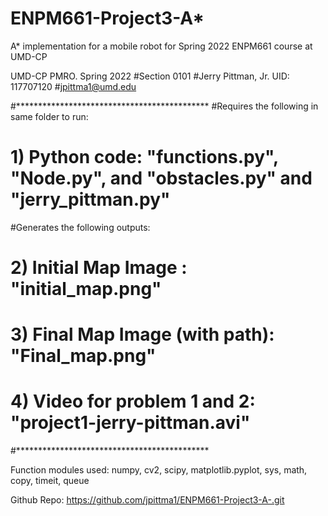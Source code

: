 # ENPM661-Project3-A*
A* implementation for a mobile robot for Spring 2022 ENPM661 course at UMD-CP

UMD-CP PMRO. Spring 2022
#Section 0101
#Jerry Pittman, Jr. UID: 117707120
#jpittma1@umd.edu


#********************************************
#Requires the following in same folder to run:
# 1) Python code: "functions.py", "Node.py", and "obstacles.py" and "jerry_pittman.py"

#Generates the following outputs:
# 2) Initial Map Image : "initial_map.png"
# 3) Final Map Image (with path): "Final_map.png"
# 4) Video for problem 1 and 2: "project1-jerry-pittman.avi"
#********************************************

Function modules used: numpy, cv2, scipy, matplotlib.pyplot, sys, math, copy, timeit, queue

Github Repo: https://github.com/jpittma1/ENPM661-Project3-A-.git

